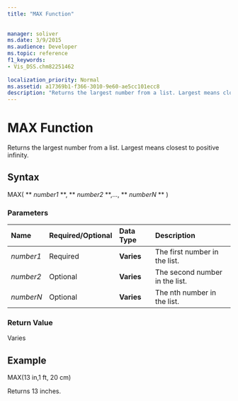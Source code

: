 ```yaml
---
title: "MAX Function"
 
 
manager: soliver
ms.date: 3/9/2015
ms.audience: Developer
ms.topic: reference
f1_keywords:
- Vis_DSS.chm82251462
 
localization_priority: Normal
ms.assetid: a17369b1-f366-3010-9e60-ae5cc101ecc8
description: "Returns the largest number from a list. Largest means closest to positive infinity."
---
```


# MAX Function

Returns the largest number from a list. Largest means closest to positive infinity.
  
## Syntax

MAX( ** *number1* **, ** *number2* **,..., ** *numberN* ** ) 
  
### Parameters

|**Name**|**Required/Optional**|**Data Type**|**Description**|
|:-----|:-----|:-----|:-----|
| _number1_ <br/> |Required  <br/> |**Varies** <br/> |The first number in the list.  <br/> |
| _number2_ <br/> |Optional  <br/> |**Varies** <br/> | The second number in the list.  <br/> |
| _numberN_ <br/> |Optional  <br/> |**Varies** <br/> |The nth number in the list.  <br/> |
   
### Return Value

Varies
  
## Example

MAX(13 in,1 ft, 20 cm) 
  
Returns 13 inches. 
  

